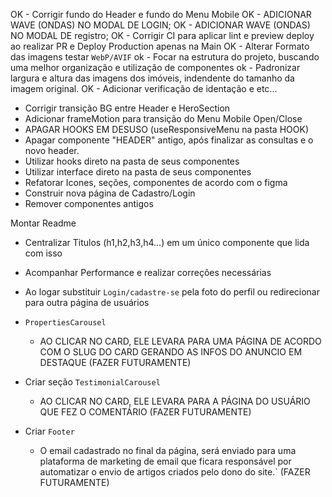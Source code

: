 <!-- A FAZER -->
  OK - Corrigir fundo do Header e fundo do Menu Mobile
  OK - ADICIONAR WAVE (ONDAS) NO MODAL DE LOGIN;
  OK - ADICIONAR WAVE (ONDAS) NO MODAL DE registro;
  OK - Corrigir CI para aplicar lint e preview deploy ao realizar PR e Deploy Production apenas na Main
  OK - Alterar Formato das imagens testar `WebP/AVIF`
  ok - Focar na estrutura do projeto, buscando uma melhor organização e utilização de componentes
  ok - Padronizar largura e altura das imagens dos imóveis, indendente do tamanho da imagem original.
  OK - Adicionar verificação de identação e etc...

  * Corrigir transição BG entre Header e HeroSection
  * Adicionar frameMotion para transição do Menu Mobile Open/Close
  * APAGAR HOOKS EM DESUSO (useResponsiveMenu na pasta HOOK)
  * Apagar componente "HEADER" antigo, após finalizar as consultas e o novo header.
  * Utilizar hooks direto na pasta de seus componentes
  * Utilizar interface direto na pasta de seus componentes
  * Refatorar Icones, seções, componentes de acordo com o figma
  * Construir nova página de Cadastro/Login
  * Remover componentes antigos



  Montar Readme


  * Centralizar Titulos (h1,h2,h3,h4...) em um único componente que lida com isso
  * Acompanhar Performance e realizar correções necessárias




  * Ao logar substituir `Login/cadastre-se` pela foto do perfil ou redirecionar para outra página de usuários

  * `PropertiesCarousel`
    - AO CLICAR NO CARD, ELE LEVARA PARA UMA PÁGINA DE ACORDO COM O SLUG DO CARD GERANDO AS INFOS DO ANUNCIO EM DESTAQUE (FAZER FUTURAMENTE)

  * Criar seção `TestimonialCarousel`
    - AO CLICAR NO CARD, ELE LEVARA PARA A PÁGINA DO USUÁRIO QUE FEZ O COMENTÁRIO (FAZER FUTURAMENTE)


  * Criar `Footer`
    - O email cadastrado no final da página, será enviado para uma plataforma de marketing de email que ficara responsável por automatizar o envio de artigos criados pelo dono do site.` (FAZER FUTURAMENTE)
